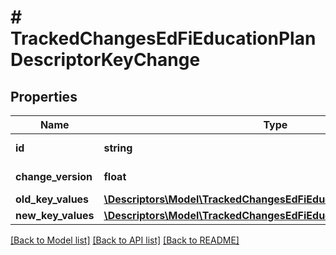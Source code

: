 # # TrackedChangesEdFiEducationPlanDescriptorKeyChange

## Properties

Name | Type | Description | Notes
------------ | ------------- | ------------- | -------------
**id** | **string** | Resource identifier | [optional]
**change_version** | **float** | Change version | [optional]
**old_key_values** | [**\Descriptors\Model\TrackedChangesEdFiEducationPlanDescriptorKey**](TrackedChangesEdFiEducationPlanDescriptorKey.md) |  | [optional]
**new_key_values** | [**\Descriptors\Model\TrackedChangesEdFiEducationPlanDescriptorKey**](TrackedChangesEdFiEducationPlanDescriptorKey.md) |  | [optional]

[[Back to Model list]](../../README.md#models) [[Back to API list]](../../README.md#endpoints) [[Back to README]](../../README.md)
